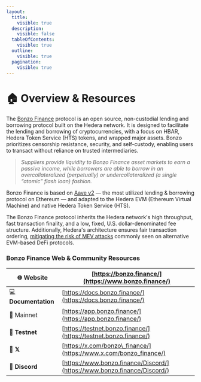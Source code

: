 ```yaml
---
layout:
  title:
    visible: true
  description:
    visible: false
  tableOfContents:
    visible: true
  outline:
    visible: true
  pagination:
    visible: true
---
```


# 🏠 Overview & Resources

The [Bonzo Finance](https://www.bonzo.finance/) protocol is an open source, non-custodial lending and borrowing protocol built on the Hedera network. It is designed to facilitate the lending and borrowing of cryptocurrencies, with a focus on HBAR, Hedera Token Service (HTS) tokens, and wrapped major assets. Bonzo prioritizes censorship resistance, security, and self-custody, enabling users to transact without reliance on trusted intermediaries.

> _Suppliers provide liquidity to Bonzo Finance asset markets to earn a passive income, while borrowers are able to borrow in an overcollateralized (perpetually) or undercollateralized (a single “atomic” flash loan) fashion._

Bonzo Finance is based on [Aave v2](https://docs.aave.com/developers/v/2.0) — the most utilized lending & borrowing protocol on Ethereum — and adapted to the Hedera EVM (Ethereum Virtual Machine) and native Hedera Token Service (HTS).

The Bonzo Finance protocol inherits the Hedera network's high throughput, fast transaction finality, and a low, fixed, U.S. dollar-denominated fee structure. Additionally, Hedera's architecture ensures fair transaction ordering, [mitigating the risk of MEV attacks](https://hedera.com/blog/does-maximal-extractable-value-mev-exist-on-hedera) commonly seen on alternative EVM-based DeFi protocols.

### Bonzo Finance Web & Community Resources

| 🌐  **Website**       | [https://bonzo.finance/](https://www.bonzo.finance/)                     |
| --------------------- | ------------------------------------------------------------------------ |
| 💻  **Documentation** | [https://docs.bonzo.finance/](https://docs.bonzo.finance/)               |
| 🚀  Mainnet           | [https://app.bonzo.finance/](https://app.bonzo.finance/)                 |
| 🧪  **Testnet**       | [https://testnet.bonzo.finance/](https://testnet.bonzo.finance/)         |
| 👥  **𝕏**            | [https://x.com/bonzo\_finance/](https://www.x.com/bonzo_finance/)        |
| 👾 **Discord**        | [https://www.bonzo.finance/Discord/](https://www.bonzo.finance/Discord/) |
